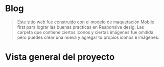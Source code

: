 # Blog

> Este sitio web fue construido con el modelo de maquetación Mobile first para lograr las buenas practicas en Responsive desig. Las carpeta que contiene ciertos iconos y ciertas imágenes fue omitida pero puedes crear una nueva y agregar tu propios iconos e imágenes.
> 
# Vista general del proyecto
